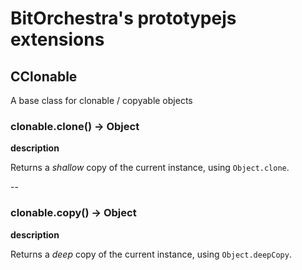 # BitOrchestra's prototypejs extensions

## CClonable

A base class for clonable / copyable objects

### clonable.clone() -> Object

**description**

Returns a *shallow* copy of the current instance, using <code>Object.clone</code>.

--

### clonable.copy() -> Object

**description**

Returns a *deep* copy of the current instance, using <code>Object.deepCopy</code>.
